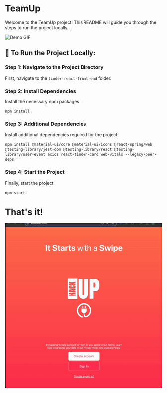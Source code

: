 # TeamUp

Welcome to the TeamUp project! This README will guide you through the steps to run the project locally.

![Demo GIF](https://github.com/Azra-Zahin/ucbaihacks/blob/main/TeamUpDemo.gif?raw=true)

## 🚀 To Run the Project Locally:

### Step 1: Navigate to the Project Directory

First, navigate to the `tinder-react-front-end` folder.

### Step 2: Install Dependencies

Install the necessary npm packages.

```
npm install
```
### Step 3: Additional Dependencies

Install additional dependencies required for the project.

```
npm install @material-ui/core @material-ui/icons @react-spring/web @testing-library/jest-dom @testing-library/react @testing-library/user-event axios react-tinder-card web-vitals --legacy-peer-deps
```

### Step 4: Start the Project

Finally, start the project.

```
npm start
```

# That's it!


![LandingPage](https://github.com/Azra-Zahin/ucbaihacks/blob/main/LandingPage.gif?raw=true)
